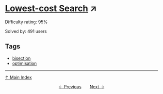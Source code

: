 # [Lowest-cost Search](https://projecteuler.net/problem=328) ↗️

Difficulty rating: 95%

Solved by: 491 users
## Tags

- [bisection](../tags/bisection.md)
- [optimisation](../tags/optimisation.md)



---

[↑ Main Index](../README.md)


<div align=center><a href='327.md'>← Previous</a> &nbsp;&nbsp; &nbsp;&nbsp;  <a href='329.md'>Next →</a></div>
